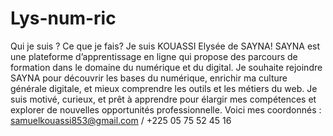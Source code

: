 # Lys-num-ric
Qui je suis ? Ce que je fais?
Je suis KOUASSI Elysée de SAYNA! SAYNA est une plateforme d’apprentissage en ligne qui propose des parcours de formation dans le domaine du numérique et du digital.
Je souhaite rejoindre SAYNA pour découvrir les bases du numérique, enrichir ma culture générale digitale, et mieux comprendre les outils et les métiers du web.
Je suis motivé, curieux, et prêt à apprendre pour élargir mes compétences et explorer de nouvelles opportunités professionnelle.
Voici mes coordonnés : samuelkouassi853@gmail.com / +225 05 75 52 45 16 
